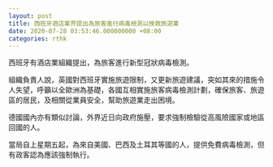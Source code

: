 ```yaml
---
layout: post
title: 西班牙酒店業界提出為旅客進行病毒檢測以挽救旅遊業
date: 2020-07-28 03:53:46.000000000 +08:00
categories: rthk
---
```


西班牙有酒店業組織提出，為旅客進行新型冠狀病毒檢測。

組織負責人說，英國對西班牙實施旅遊限制，又更新旅遊建議，突如其來的措施令人失望，呼籲以全歐洲為基礎，各國互相實施旅客病毒檢測計劃，確保旅客、旅遊區的居民，及相關從業員安全，幫助旅遊業走出困境。

德國國內亦有類似討論，外界近日向政府施壓，要求強制檢驗從高風險國家或地區回國的人。

當局自上星期五起，為來自美國、巴西及土耳其等國的人，提供免費病毒檢測，但有政客認為應該強制執行。
